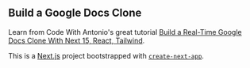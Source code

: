 ## Build a Google Docs Clone

Learn from Code With Antonio's great tutorial [Build a Real-Time Google Docs Clone With Next 15, React, Tailwind](https://www.youtube.com/watch?v=gq2bbDmSokU).

This is a [Next.js](https://nextjs.org) project bootstrapped with [`create-next-app`](https://nextjs.org/docs/app/api-reference/cli/create-next-app).